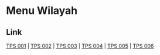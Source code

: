 # Menu Wilayah

## Link

[TPS 001](https://github.com/gigit-pemilu/pemilu-2024-71-sulawesi-utara/tree/main/pilpres/hitung-suara/sub/71-sulawesi-utara/sub/73-kota-tomohon/sub/03-tomohon-utara/sub/1002-tinoor-dua/sub/001-tps)
 | 
[TPS 002](https://github.com/gigit-pemilu/pemilu-2024-71-sulawesi-utara/tree/main/pilpres/hitung-suara/sub/71-sulawesi-utara/sub/73-kota-tomohon/sub/03-tomohon-utara/sub/1002-tinoor-dua/sub/002-tps)
 | 
[TPS 003](https://github.com/gigit-pemilu/pemilu-2024-71-sulawesi-utara/tree/main/pilpres/hitung-suara/sub/71-sulawesi-utara/sub/73-kota-tomohon/sub/03-tomohon-utara/sub/1002-tinoor-dua/sub/003-tps)
 | 
[TPS 004](https://github.com/gigit-pemilu/pemilu-2024-71-sulawesi-utara/tree/main/pilpres/hitung-suara/sub/71-sulawesi-utara/sub/73-kota-tomohon/sub/03-tomohon-utara/sub/1002-tinoor-dua/sub/004-tps)
 | 
[TPS 005](https://github.com/gigit-pemilu/pemilu-2024-71-sulawesi-utara/tree/main/pilpres/hitung-suara/sub/71-sulawesi-utara/sub/73-kota-tomohon/sub/03-tomohon-utara/sub/1002-tinoor-dua/sub/005-tps)
 | 
[TPS 006](https://github.com/gigit-pemilu/pemilu-2024-71-sulawesi-utara/tree/main/pilpres/hitung-suara/sub/71-sulawesi-utara/sub/73-kota-tomohon/sub/03-tomohon-utara/sub/1002-tinoor-dua/sub/006-tps)

